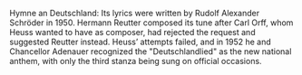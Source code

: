Hymne an Deutschland: Its lyrics were written by Rudolf Alexander Schröder in 1950. Hermann Reutter composed its tune after Carl Orff, whom Heuss wanted to have as composer, had rejected the request and suggested Reutter instead. Heuss’ attempts failed, and in 1952 he and Chancellor Adenauer recognized the "Deutschlandlied" as the new national anthem, with only the third stanza being sung on official occasions.
